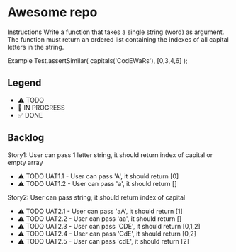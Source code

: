 # Awesome repo

Instructions
Write a function that takes a single string (word) as argument. The function must return an ordered list containing the indexes of all capital letters in the string.

Example
Test.assertSimilar( capitals('CodEWaRs'), [0,3,4,6] );

## Legend
- ⚠ TODO
- 🚧 IN PROGRESS
- ✅ DONE

## Backlog

Story1: User can pass 1 letter string, it should return index of capital or empty array
- ⚠ TODO UAT1.1 - User can pass 'A', it should return [0]
- ⚠ TODO UAT1.2 - User can pass 'a', it should return []

Story2: User can pass string, it should return index of capital
- ⚠ TODO UAT2.1 - User can pass 'aA', it should return [1]
- ⚠ TODO UAT2.2 - User can pass 'aa', it should return []
- ⚠ TODO UAT2.3 - User can pass 'CDE', it should return [0,1,2]
- ⚠ TODO UAT2.4 - User can pass 'CdE', it should return [0,2]
- ⚠ TODO UAT2.5 - User can pass 'cdE', it should return [2]